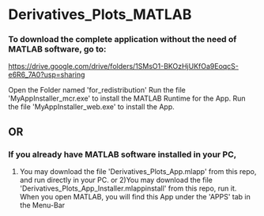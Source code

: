 # Derivatives_Plots_MATLAB

### To download the complete application without the need of MATLAB software, go to:

  https://drive.google.com/drive/folders/1SMsO1-BKOzHjUKfOa9EoqcS-e6R6_7A0?usp=sharing

Open the Folder named 'for_redistribution'
  Run the file 'MyAppInstaller_mcr.exe' to install the MATLAB Runtime for the App.
  Run the file 'MyAppInstaller_web.exe' to install the App.

## OR

### If you already have MATLAB software installed in your PC,
1) You may download the file 'Derivatives_Plots_App.mlapp' from this repo, and run directly in your PC.
or
2)You may download the file 'Derivatives_Plots_App_Installer.mlappinstall' from this repo, run it. When you open MATLAB, you will find this App under the 'APPS' tab in the Menu-Bar
